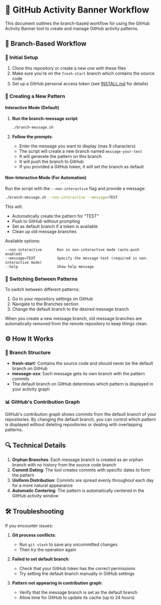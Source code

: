 # 🔄 GitHub Activity Banner Workflow

This document outlines the branch-based workflow for using the GitHub Activity Banner tool to create and manage GitHub activity patterns.

## 🌿 Branch-Based Workflow

### 🚀 Initial Setup

1. Clone this repository or create a new one with these files
2. Make sure you're on the `fresh-start` branch which contains the source code
3. Set up a GitHub personal access token (see [INSTALL.md](INSTALL.md) for details)

### 🎨 Creating a New Pattern

#### Interactive Mode (Default)

1. **Run the branch-message script**:
   ```bash
   ./branch-message.sh
   ```

2. **Follow the prompts**:
   - Enter the message you want to display (max 9 characters)
   - The script will create a new branch named `message-your-text`
   - It will generate the pattern on this branch
   - It will push the branch to GitHub
   - If you provided a GitHub token, it will set the branch as default

#### Non-Interactive Mode (For Automation)

Run the script with the `--non-interactive` flag and provide a message:

```bash
./branch-message.sh --non-interactive --message=TEST
```

This will:
- Automatically create the pattern for "TEST"
- Push to GitHub without prompting
- Set as default branch if a token is available
- Clean up old message branches

Available options:
```
--non-interactive       Run in non-interactive mode (auto-push enabled)
--message=TEXT          Specify the message text (required in non-interactive mode)
--help                  Show help message
```

### 🔄 Switching Between Patterns

To switch between different patterns:

1. Go to your repository settings on GitHub
2. Navigate to the Branches section
3. Change the default branch to the desired message branch

When you create a new message branch, old message branches are automatically removed from the remote repository to keep things clean.

## ⚙️ How It Works

### 🌿 Branch Structure

- **fresh-start**: Contains the source code and should never be the default branch on GitHub
- **message-xxx**: Each message gets its own branch with the pattern commits
- The default branch on GitHub determines which pattern is displayed in your activity graph

### 📊 GitHub's Contribution Graph

GitHub's contribution graph shows commits from the default branch of your repositories. By changing the default branch, you can control which pattern is displayed without deleting repositories or dealing with overlapping patterns.

## 🔍 Technical Details

1. **Orphan Branches**: Each message branch is created as an orphan branch with no history from the source code branch
2. **Commit Dating**: The tool creates commits with specific dates to form the pattern
3. **Uniform Distribution**: Commits are spread evenly throughout each day for a more natural appearance
4. **Automatic Centering**: The pattern is automatically centered in the GitHub activity window

## 🛠️ Troubleshooting

If you encounter issues:

1. **Git process conflicts**:
   - Run `git stash` to save any uncommitted changes
   - Then try the operation again

2. **Failed to set default branch**:
   - Check that your GitHub token has the correct permissions
   - Try setting the default branch manually in GitHub settings

3. **Pattern not appearing in contribution graph**:
   - Verify that the message branch is set as the default branch
   - Allow time for GitHub to update its cache (up to 24 hours)
